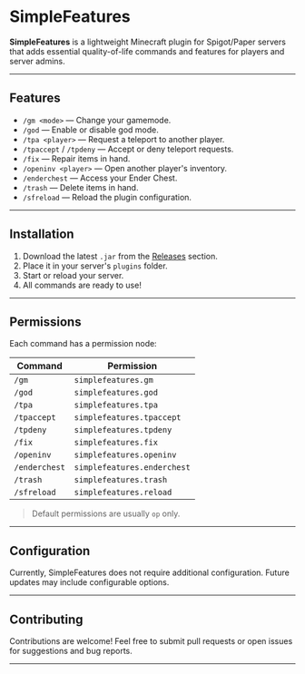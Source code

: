 # SimpleFeatures

**SimpleFeatures** is a lightweight Minecraft plugin for Spigot/Paper servers that adds essential quality-of-life commands and features for players and server admins.  

---

## Features

- `/gm <mode>` — Change your gamemode.  
- `/god` — Enable or disable god mode.  
- `/tpa <player>` — Request a teleport to another player.  
- `/tpaccept` / `/tpdeny` — Accept or deny teleport requests.  
- `/fix` — Repair items in hand.  
- `/openinv <player>` — Open another player's inventory.  
- `/enderchest` — Access your Ender Chest.  
- `/trash` — Delete items in hand.  
- `/sfreload` — Reload the plugin configuration.  

---

## Installation

1. Download the latest `.jar` from the [Releases](#https://github.com/bnjrKemal/SimpleFeatures/releases/tag/SimpleFeatures) section.  
2. Place it in your server's `plugins` folder.  
3. Start or reload your server.  
4. All commands are ready to use!  

---

## Permissions

Each command has a permission node:  

| Command     | Permission                |
|------------|---------------------------|
| `/gm`       | `simplefeatures.gm`       |
| `/god`      | `simplefeatures.god`      |
| `/tpa`      | `simplefeatures.tpa`      |
| `/tpaccept` | `simplefeatures.tpaccept` |
| `/tpdeny`   | `simplefeatures.tpdeny`   |
| `/fix`      | `simplefeatures.fix`      |
| `/openinv`  | `simplefeatures.openinv`  |
| `/enderchest` | `simplefeatures.enderchest` |
| `/trash`    | `simplefeatures.trash`    |
| `/sfreload` | `simplefeatures.reload`   |

> Default permissions are usually `op` only.  

---

## Configuration

Currently, SimpleFeatures does not require additional configuration. Future updates may include configurable options.  

---

## Contributing

Contributions are welcome! Feel free to submit pull requests or open issues for suggestions and bug reports.  

---
